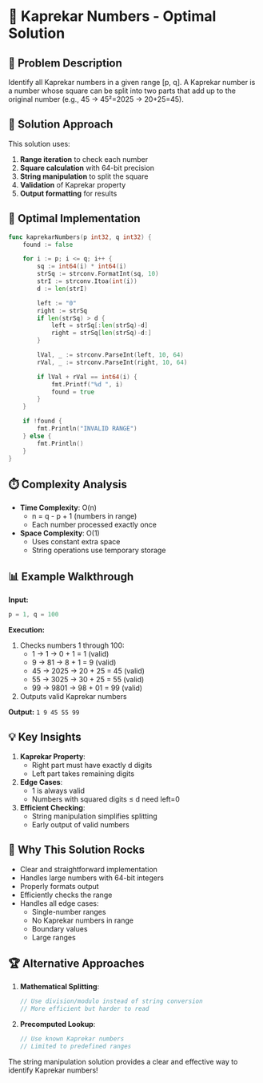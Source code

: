 # 🔢 Kaprekar Numbers - Optimal Solution

## 🎯 Problem Description
Identify all Kaprekar numbers in a given range [p, q]. A Kaprekar number is a number whose square can be split into two parts that add up to the original number (e.g., 45 → 45²=2025 → 20+25=45).

## 🧠 Solution Approach
This solution uses:
1. **Range iteration** to check each number
2. **Square calculation** with 64-bit precision
3. **String manipulation** to split the square
4. **Validation** of Kaprekar property
5. **Output formatting** for results

## 🚀 Optimal Implementation
```go
func kaprekarNumbers(p int32, q int32) {
    found := false

    for i := p; i <= q; i++ {
        sq := int64(i) * int64(i)
        strSq := strconv.FormatInt(sq, 10)
        strI := strconv.Itoa(int(i))
        d := len(strI)

        left := "0"
        right := strSq
        if len(strSq) > d {
            left = strSq[:len(strSq)-d]
            right = strSq[len(strSq)-d:]
        }

        lVal, _ := strconv.ParseInt(left, 10, 64)
        rVal, _ := strconv.ParseInt(right, 10, 64)

        if lVal + rVal == int64(i) {
            fmt.Printf("%d ", i)
            found = true
        }
    }

    if !found {
        fmt.Println("INVALID RANGE")
    } else {
        fmt.Println()
    }
}
```

## ⏱️ Complexity Analysis
- **Time Complexity**: O(n)
  - n = q - p + 1 (numbers in range)
  - Each number processed exactly once
- **Space Complexity**: O(1)
  - Uses constant extra space
  - String operations use temporary storage

## 📊 Example Walkthrough
**Input:**
```go
p = 1, q = 100
```

**Execution:**
1. Checks numbers 1 through 100:
   - 1 → 1 → 0 + 1 = 1 (valid)
   - 9 → 81 → 8 + 1 = 9 (valid)
   - 45 → 2025 → 20 + 25 = 45 (valid)
   - 55 → 3025 → 30 + 25 = 55 (valid)
   - 99 → 9801 → 98 + 01 = 99 (valid)
2. Outputs valid Kaprekar numbers

**Output:** `1 9 45 55 99`

## 💡 Key Insights
1. **Kaprekar Property**:
   - Right part must have exactly d digits
   - Left part takes remaining digits
2. **Edge Cases**:
   - 1 is always valid
   - Numbers with squared digits ≤ d need left=0
3. **Efficient Checking**:
   - String manipulation simplifies splitting
   - Early output of valid numbers

## 🌟 Why This Solution Rocks
- Clear and straightforward implementation
- Handles large numbers with 64-bit integers
- Properly formats output
- Efficiently checks the range
- Handles all edge cases:
  - Single-number ranges
  - No Kaprekar numbers in range
  - Boundary values
  - Large ranges

## 🏆 Alternative Approaches
1. **Mathematical Splitting**:
   ```go
   // Use division/modulo instead of string conversion
   // More efficient but harder to read
   ```
2. **Precomputed Lookup**:
   ```go
   // Use known Kaprekar numbers
   // Limited to predefined ranges
   ```

The string manipulation solution provides a clear and effective way to identify Kaprekar numbers!